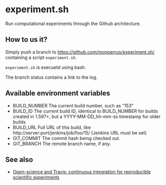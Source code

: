 # experiment.sh

Run computational experiments through the Github architecture.

## How to us it?

Simply push a branch to https://github.com/monperrus/experiment.sh/ containing a script `experiment.sh`.

`experiment.sh` is execuetd using bash.

The branch status contains a link to the log.

## Available environment variables

* BUILD_NUMBER The current build number, such as "153"
* BUILD_ID The current build ID, identical to BUILD_NUMBER for builds created in 1.597+, but a YYYY-MM-DD_hh-mm-ss timestamp for older builds
* BUILD_URL Full URL of this build, like http://server:port/jenkins/job/foo/15/ (Jenkins URL must be set)
* GIT_COMMIT The commit hash being checked out.
* GIT_BRANCH The remote branch name, if any.


## See also

* [Open-science and Travis: continuous integration for reproducible scientific experiments](https://www.monperrus.net/martin/travis-for-scientific-experiments)
